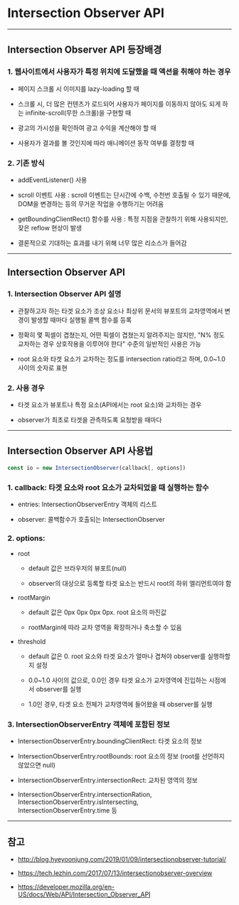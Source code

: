 # Intersection Observer API

***

## Intersection Observer API 등장배경

### 1. 웹사이트에서 사용자가 특정 위치에 도달했을 때 액션을 취해야 하는 경우
- 페이지 스크롤 시 이미지를 lazy-loading 할 때

- 스크롤 시, 더 많은 컨텐츠가 로드되어 사용자가 페이지를 이동하지 않아도 되게 하는 infinite-scroll(무한 스크롤)을 구현할 때

- 광고의 가시성을 확인하여 광고 수익을 계산해야 할 때

- 사용자가 결과를 볼 것인지에 따라 애니메이션 동작 여부를 결정할 때

### 2. 기존 방식
- addEventListener() 사용

- scroll 이벤트 사용 : scroll 이벤트는 단시간에 수백, 수천번 호출될 수 있기 때문에, DOM을 변경하는 등의 무거운 작업을 수행하기는 어려움

- getBoundingClientRect() 함수를 사용 : 특정 지점을 관찰하기 위해 사용되지만,  잦은 reflow 현상이 발생

- 결론적으로 기대하는 효과를 내기 위해 너무 많은 리소스가 들어감

***

## Intersection Observer API

### 1. Intersection Observer API 설명
- 관찰하고자 하는 타겟 요소가 조상 요소나 최상위 문서의 뷰포트의 교차영역에서 변경이 발생할 때마다 실행될 콜백 함수를 등록

- 정확히 몇 픽셀이 겹쳤는지, 어떤 픽셀이 겹쳤는지 알려주지는 않지만, "N% 정도 교차하는 경우 상호작용을 이루어야 한다" 수준의 일반적인 사용은 가능

- root 요소와 타겟 요소가 교차하는 정도를 intersection ratio라고 하며, 0.0~1.0 사이의 숫자로 표현

### 2. 사용 경우
- 타겟 요소가 뷰포트나 특정 요소(API에서는 root 요소)와 교차하는 경우

- observer가 최초로 타겟을 관측하도록 요청받을 때마다

***

## Intersection Observer API 사용법
```js
const io = new IntersectionObserver(callback[, options])
```

### 1. callback: 타겟 요소와 root 요소가 교차되었을 때 실행하는 함수

- entries: IntersectionObserverEntry 객체의 리스트

- observer: 콜백함수가 호출되는 IntersectionObserver

### 2. options:
- root
  - default 값은 브라우저의 뷰포트(null)

  - observer의 대상으로 등록할 타겟 요소는 반드시 root의 하위 엘리먼트여야 함

- rootMargin
  - default 값은 0px 0px 0px 0px. root 요소의 마진값

  - rootMargin에 따라 교차 영역을 확장하거나 축소할 수 있음

- threshold

  - default 값은 0. root 요소와 타겟 요소가 얼마나 겹쳐야 observer를 실행하할지 설정

  - 0.0~1.0 사이의 값으로, 0.0인 경우 타겟 요소가 교차영역에 진입하는 시점에서 observer를 실행

  - 1.0인 경우, 타겟 요소 전체가 교차영역에 들어왔을 때 observer를 실행

### 3. IntersectionObserverEntry 객체에 포함된 정보
- IntersectionObserverEntry.boundingClientRect: 타겟 요소의 정보

- IntersectionObserverEntry.rootBounds: root 요소의 정보 (root를 선언하지 않았으면 null)

- IntersectionObserverEntry.intersectionRect: 교차된 영역의 정보

- IntersectionObserverEntry.intersectionRation, IntersectionObserverEntry.isIntersecting, IntersectionObserverEntry.time 등

***

## 참고
- http://blog.hyeyoonjung.com/2019/01/09/intersectionobserver-tutorial/

- https://tech.lezhin.com/2017/07/13/intersectionobserver-overview

- https://developer.mozilla.org/en-US/docs/Web/API/Intersection_Observer_API
